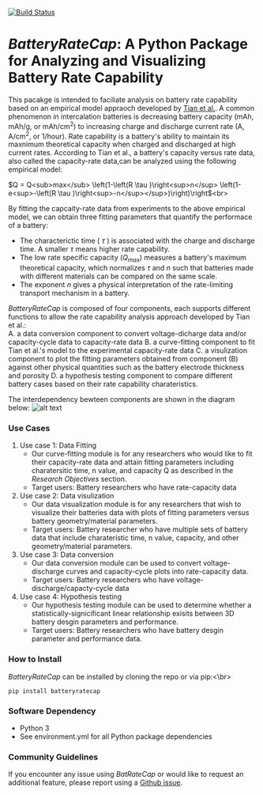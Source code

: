 [comment]: <> (Build Badge)
[![Build Status](https://travis-ci.com/3DBatteryDesign/3DLi-ionbattery.svg?token=TqLpfP3Qz3sXPyzzMFhK&branch=main)](https://travis-ci.com/3DBatteryDesign/3DLi-ionbattery)

# *BatteryRateCap*: A Python Package for Analyzing and Visualizing Battery Rate Capability
This pacakge is intended to faciliate analysis on battery 
rate capability based on an empirical model appraoch developed by 
[Tian et al.](https://doi.org/10.1038/s41467-019-09792-9). 
A common phenomenon in intercalation batteries is decreasing battery capacity (mAh, mAh/g, or 
mAh/cm<sup>2</sup>)
to increasing charge and discharge current rate (A, A/cm<sup>2</sup>, or 1/hour). 
Rate capability is a battery's ability to maintain its maxnimum 
theoretical capacity when charged and discharged at high current rates. 
According to Tian et al., a battery's capacity versus rate data, also called the capacity-rate data,can be analyzed 
using the following empirical model:<br/>


$Q = Q<sub>max</sub> \left(1-\left(R \tau )\right<sup>n</sup> \left(1-e<sup>-\left(R \tau 
)\right<sup>-n</sup></sup>)\right)\right$<br\>

By fitting the capcaity-rate data from experiments to the above empirical model, we can obtain
three fitting parameters that quantify the performace of a battery:
- The characterictic time ( $\tau$ ) is associated with the charge
and discharge time. A smaller $\tau$ means higher rate capability.
- The low rate specific capacity (*Q<sub>max</sub>*) measures a battery's maximum theoretical capacity, which 
normalizes
$\tau$ and *n* such that batteries made with different materials can be compared on the same scale.
- The exponent *n* gives a physical interpretation of the rate-limiting transport mechanism in 
a battery.


*BatteryRateCap* is composed of four components, each supports different functions to allow the rate capability analysis approach developed by Tian et al.: <br/>
A. a data conversion component to convert voltage-dicharge data and/or capacity-cycle data to capacity-rate data
B. a curve-fitting component to fit Tian et al.'s model to the experimental capacity-rate data
C. a visulization component to plot the fitting parameters obtained from component (B) against other physical quantities such as the battery electrode thickness and porosity 
D. a hypothesis testing component to compare different battery cases based on their rate capability charateristics. <br/>

The interdependency bewteen components are shown in the diagram below:
![alt 
text](https://github.com/BatteryDesign/BatteryRateCap/blob/main/doc/Component_chart.jpg)


### Use Cases
1. Use case 1: Data Fitting
   - Our curve-fitting module is for any researchers who would like to fit their capacity-rate data and attain fitting parameters including charatersitic time, n value, and capacity Q as described in the *Research Objectives* section. 
   - Target users: Battery researchers who have rate-capacity data
2. Use case 2: Data visulization
   - Our data visualization module is for any researchers that wish to visualize their batteries data with plots of fitting parameters versus battery geometry/material parameters. 
   - Target users: Battery researcher who have multiple sets of battery data that include charateristic time, n value, capacity, and other geometry/material parameters. 
3. Use case 3: Data conversion
   - Our data conversion module can be used to convert voltage-discharge curves and capacity-cycle plots into rate-capacity data.
   - Target users: Battery researchers who have voltage-discharge/capacty-cycle data
4. Use case 4: Hypothesis testing
   - Our hypothesis testing module can be used to determine whether a statistically-signicificant linear relationship exisits between 3D battery desgin parameters and performance.
   - Target users: Battery researchers who have battery desgin parameter and performance data.

### How to Install
*BatteryRateCap* can be installed by cloning the repo or via pip:<\br>
```
pip install batteryratecap
```

### Software Dependency
- Python 3
- See environment.yml for all Python package dependencies

### Community Guidelines
If you encounter any issue using *BatRateCap* or would like to request an additional feature, please report using a [Github issue]().


